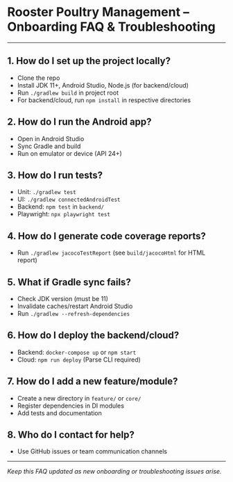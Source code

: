 # Rooster Poultry Management – Onboarding FAQ & Troubleshooting

---

## 1. How do I set up the project locally?
- Clone the repo
- Install JDK 11+, Android Studio, Node.js (for backend/cloud)
- Run `./gradlew build` in project root
- For backend/cloud, run `npm install` in respective directories

## 2. How do I run the Android app?
- Open in Android Studio
- Sync Gradle and build
- Run on emulator or device (API 24+)

## 3. How do I run tests?
- Unit: `./gradlew test`
- UI: `./gradlew connectedAndroidTest`
- Backend: `npm test` in `backend/`
- Playwright: `npx playwright test`

## 4. How do I generate code coverage reports?
- Run `./gradlew jacocoTestReport` (see `build/jacocoHtml` for HTML report)

## 5. What if Gradle sync fails?
- Check JDK version (must be 11)
- Invalidate caches/restart Android Studio
- Run `./gradlew --refresh-dependencies`

## 6. How do I deploy the backend/cloud?
- Backend: `docker-compose up` or `npm start`
- Cloud: `npm run deploy` (Parse CLI required)

## 7. How do I add a new feature/module?
- Create a new directory in `feature/` or `core/`
- Register dependencies in DI modules
- Add tests and documentation

## 8. Who do I contact for help?
- Use GitHub issues or team communication channels

---

*Keep this FAQ updated as new onboarding or troubleshooting issues arise.*
